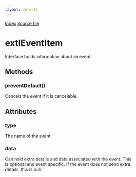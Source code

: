 ```yaml
---
layout: default
---
```

<div id='links'><a href="../index.html">Index</a>
<a href="http://dxr.mozilla.org/mozilla-central/source/toolkit/components/exthelper/extIApplication.idl">Source file</a>
</div>

# extIEventItem #
  
Interface holds information about an event.  
  

## Methods ##

### preventDefault() ###
  
Cancels the event if it is cancelable.  
  

## Attributes ##

### type ###
  
The name of the event  
  

### data ###
  
Can hold extra details and data associated with the event. This  
is optional and event specific. If the event does not send extra  
details, this is null.  
  
